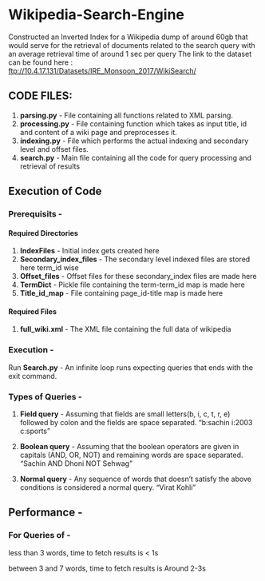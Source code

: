 # Wikipedia-Search-Engine
Constructed an Inverted Index for a Wikipedia dump of around 60gb that would serve for the retrieval of documents related to the search query with an average retrieval time of around 1 sec per query
The link to the dataset can be found here : ftp://10.4.17.131/Datasets/IRE_Monsoon_2017/WikiSearch/

## CODE FILES:

1. **parsing.py** - File containing all functions related to XML parsing.
2. **processing.py** - File containing function which takes as input title, id and content of a wiki page and preprocesses it.
3. **indexing.py** -  File which performs the actual indexing and secondary level and offset files.
4. **search.py** - Main file containing all the code for query processing and retrieval of results

## Execution of Code
### Prerequisits - 
#### Required Directories
1. **IndexFiles** - Initial index gets created here 
2. **Secondary_index_files** - The secondary level indexed files are stored here term_id wise
3. **Offset_files** - Offset files for these secondary_index files are made here
4. **TermDict** - Pickle file containing the term-term_id map is made here
5. **Title_id_map** - File containing page_id-title map is made here

#### Required Files
1. **full_wiki.xml** - The XML file containing the full data of wikipedia

### Execution -  
Run **Search.py** - An infinite loop runs expecting queries that ends with the exit command.

### Types of Queries - 
1. **Field query** - Assuming that fields are small letters(b, i, c, t, r, e) followed by colon and the fields are space separated.
“b:sachin i:2003 c:sports”

2. **Boolean query** - Assuming that the boolean operators are given in capitals (AND, OR, NOT) and remaining words are space separated.
“Sachin AND Dhoni NOT Sehwag” 

3. **Normal query** - Any sequence of words that doesn’t satisfy the above conditions is considered a normal query.
    “Virat Kohli”
    
## Performance -

### For Queries of -

less than 3 words, time to fetch results is < 1s

between 3 and 7 words, time to fetch results is Around 2-3s
